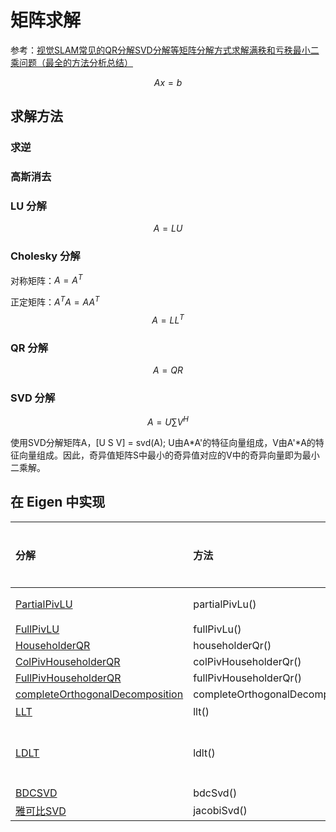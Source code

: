 # 矩阵求解

参考：[视觉SLAM常见的QR分解SVD分解等矩阵分解方式求解满秩和亏秩最小二乘问题（最全的方法分析总结）](https://blog.csdn.net/wangshuailpp/article/details/80209863)



$$
Ax = b
$$


## 求解方法

### 求逆



### 高斯消去



### LU 分解

$$
A=LU
$$



### Cholesky 分解

对称矩阵：$A = A^T$

正定矩阵：$A^TA=AA^T$
$$
A=LL^T
$$


### QR 分解

$$
A=QR
$$



### SVD 分解

$$
A=U \sum V^H
$$



使用SVD分解矩阵A，[U S V] = svd(A); U由A*A'的特征向量组成，V由A'*A的特征向量组成。因此，奇异值矩阵S中最小的奇异值对应的V中的奇异向量即为最小二乘解。





## 在 Eigen 中实现

| 分解                                                         | 方法                              | 对矩阵的要求   | 速度（中小型） | 速度（大） | 准确性 |
| :----------------------------------------------------------- | :-------------------------------- | :------------- | :------------- | :--------- | :----- |
| [PartialPivLU](https://eigen.tuxfamily.org/dox/classEigen_1_1PartialPivLU.html) | partialPivLu()                    | 可逆的         | ++             | ++         | +      |
| [FullPivLU](https://eigen.tuxfamily.org/dox/classEigen_1_1FullPivLU.html) | fullPivLu()                       | None           | -              | - -        | +++    |
| [HouseholderQR](https://eigen.tuxfamily.org/dox/classEigen_1_1HouseholderQR.html) | householderQr()                   | None           | ++             | ++         | +      |
| [ColPivHouseholderQR](https://eigen.tuxfamily.org/dox/classEigen_1_1ColPivHouseholderQR.html) | colPivHouseholderQr()             | None           | +              | -          | +++    |
| [FullPivHouseholderQR](https://eigen.tuxfamily.org/dox/classEigen_1_1FullPivHouseholderQR.html) | fullPivHouseholderQr()            | None           | -              | - -        | +++    |
| [completeOrthogonalDecomposition](https://eigen.tuxfamily.org/dox/classEigen_1_1CompleteOrthogonalDecomposition.html) | completeOrthogonalDecomposition() | None           | +              | -          | +++    |
| [LLT](https://eigen.tuxfamily.org/dox/classEigen_1_1LLT.html) | llt()                             | 正定           | +++            | +++        | +      |
| [LDLT](https://eigen.tuxfamily.org/dox/classEigen_1_1LDLT.html) | ldlt()                            | 正半定或负半定 | +++            | +          | ++     |
| [BDCSVD](https://eigen.tuxfamily.org/dox/classEigen_1_1BDCSVD.html) | bdcSvd()                          | None           | -              | --         | +++    |
| [雅可比SVD](https://eigen.tuxfamily.org/dox/classEigen_1_1JacobiSVD.html) | jacobiSvd()                       | None           | -              | - - -      | +++    |

